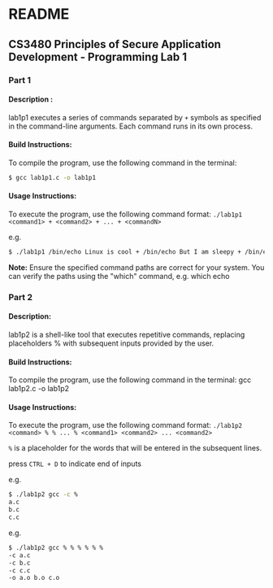# README

## CS3480 Principles of Secure Application Development - Programming Lab 1

### Part 1

#### Description : 

lab1p1 executes a series of commands separated by `+` symbols as specified in the command-line arguments. 
Each command runs in its own process.

#### Build Instructions:

To compile the program, use the following command in the terminal:
```bash
$ gcc lab1p1.c -o lab1p1 
```

#### Usage Instructions:

To execute the program, use the following command format:
`./lab1p1 <command1> + <command2> + ... + <commandN>`

e.g.
```bash 
$ ./lab1p1 /bin/echo Linux is cool + /bin/echo But I am sleepy + /bin/echo Going to sleep now + /bin/sleep 5 + /bin/echo Now I am awake
```

__Note:__
    Ensure the specified command paths are correct for your system. You can verify the paths using the "which" command, 
    e.g. which echo


### Part 2

#### Description:

lab1p2 is a shell-like tool that executes repetitive commands, replacing placeholders % with subsequent inputs provided by the user.

#### Build Instructions:

To compile the program, use the following command in the terminal:
gcc lab1p2.c -o lab1p2 

#### Usage Instructions:

To execute the program, use the following command format:
`./lab1p2 <command> % % ... %
<command1>
<command2>
...
<command2>`

`%` is a placeholder for the words that will be entered in the subsequent lines. 


press `CTRL + D` to indicate end of inputs

e.g. 
```bash
$ ./lab1p2 gcc -c %
a.c
b.c
c.c
```

e.g.
```bash
$ ./lab1p2 gcc % % % % % %
-c a.c
-c b.c
-c c.c
-o a.o b.o c.o
```
    



